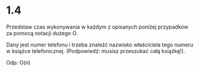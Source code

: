 # 1.4

Przedstaw czas wykonywania w każdym z opisanych poniżej przypadków za
pomocą notacji dużego O.

Dany jest numer telefonu i trzeba znaleźć nazwisko właściciela tego
numeru w książce telefonicznej. (Podpowiedź: musisz przeszukać całą
książkę!).

Odp: O(n)
